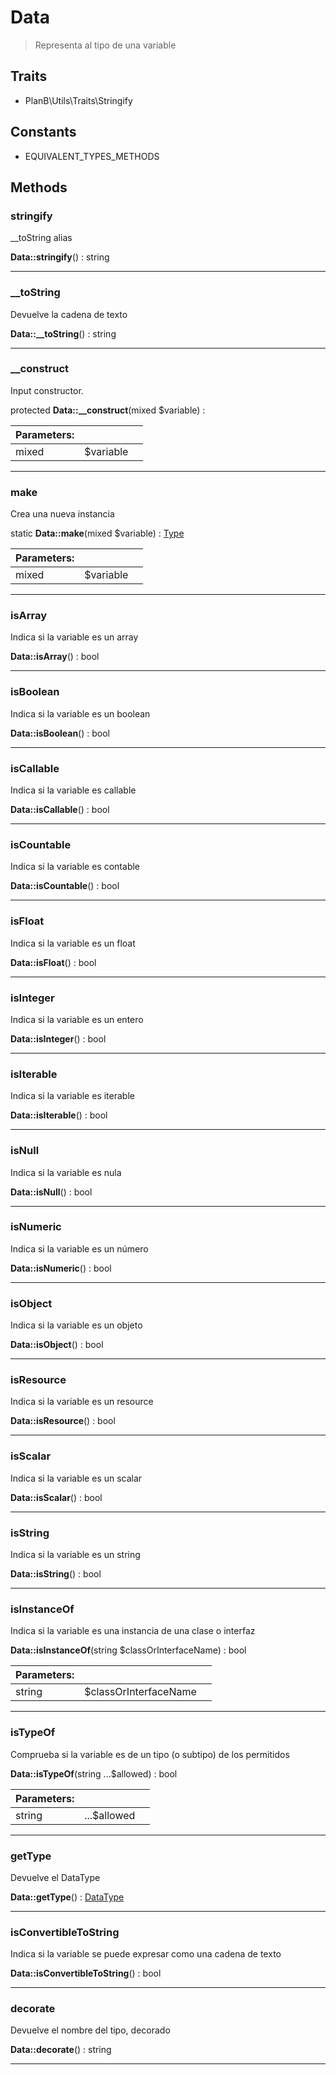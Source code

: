 
                                                                                                                                            
    
# Data


> Representa al tipo de una variable
>
> 


## Traits
- PlanB\Utils\Traits\Stringify


## Constants
- EQUIVALENT_TYPES_METHODS




## Methods

### stringify
__toString alias


**Data::stringify**() : string



---


### __toString
Devuelve la cadena de texto


**Data::__toString**() : string



---


### __construct
Input constructor.


protected **Data::__construct**(mixed $variable) : 


|Parameters: | | |
| --- | --- | --- |
|mixed |$variable |  |

---


### make
Crea una nueva instancia


static **Data::make**(mixed $variable) : [Type](../../../Type.md)


|Parameters: | | |
| --- | --- | --- |
|mixed |$variable |  |

---


### isArray
Indica si la variable es un array


**Data::isArray**() : bool



---


### isBoolean
Indica si la variable es un boolean


**Data::isBoolean**() : bool



---


### isCallable
Indica si la variable es callable


**Data::isCallable**() : bool



---


### isCountable
Indica si la variable es contable


**Data::isCountable**() : bool



---


### isFloat
Indica si la variable es un float


**Data::isFloat**() : bool



---


### isInteger
Indica si la variable es un entero


**Data::isInteger**() : bool



---


### isIterable
Indica si la variable es iterable


**Data::isIterable**() : bool



---


### isNull
Indica si la variable es nula


**Data::isNull**() : bool



---


### isNumeric
Indica si la variable es un número


**Data::isNumeric**() : bool



---


### isObject
Indica si la variable es un objeto


**Data::isObject**() : bool



---


### isResource
Indica si la variable es un resource


**Data::isResource**() : bool



---


### isScalar
Indica si la variable es un scalar


**Data::isScalar**() : bool



---


### isString
Indica si la variable es un string


**Data::isString**() : bool



---


### isInstanceOf
Indica si la variable es una instancia de una clase o interfaz


**Data::isInstanceOf**(string $classOrInterfaceName) : bool


|Parameters: | | |
| --- | --- | --- |
|string |$classOrInterfaceName |  |

---


### isTypeOf
Comprueba si la variable es de un tipo (o subtipo) de los permitidos


**Data::isTypeOf**(string ...$allowed) : bool


|Parameters: | | |
| --- | --- | --- |
|string |...$allowed |  |

---


### getType
Devuelve el DataType


**Data::getType**() : [DataType](../../../DataType.md)



---


### isConvertibleToString
Indica si la variable se puede expresar como una cadena de texto


**Data::isConvertibleToString**() : bool



---


### decorate
Devuelve el nombre del tipo, decorado


**Data::decorate**() : string



---


                                                                                                                                                                                                                                                                                                                                                                                                            
    
                                                                                                                                                                                                                                                                             
                